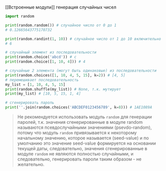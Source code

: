 [[Встроенные модули]]
генерация случайных чисел
```Python
import random

print(random.random()) # случайное число от 0 до 1
# 0.12665643775170732

print(random.randint(1, 10)) # случайное число от 1 до 10 включительно
# 6

# случайный элемент из последовательности
print(random.choice('abcd')) # c
print(random.choice([1, 10, 4])) # 4

# случайные 2 элемента (могут быть одинаковые) из последовательности
print(random.choices([1, 10, 4, 5, 15], k=2)) # [4, 5]
# перемешивает последовательность
my_list = [1, 10, 4, 5, 15]
print(random.shuffle(my_list)) # None, т.к. мутирует
print(my_list) # [10, 5, 15, 1, 4]

# сгенерировать пароль
print(''.join(random.choices('ABCDEF0123456789', k=8))) # 1AE1089A
```
> Не рекомендуется использовать модуль `random` для генерации паролей, т.к. значения сгенерированные в модуле random называются псевдослучайными значениями (psevdo-random), потому что модуль `random` привязывается к некоторому начальному значению, которое называется (seed-value) и по умолчанию это значение seed-value формируется на основании текущей даты, следовательно, значения сгенерированные в модуле `random` не являются полностью случайными, и следовательно, генерировать пароли таким образом - не желательно.